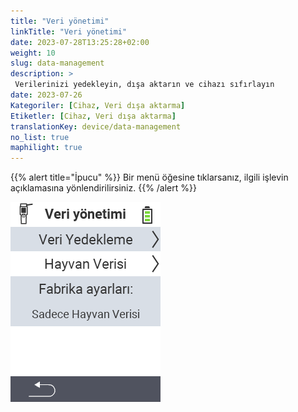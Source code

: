 ```yaml
---
title: "Veri yönetimi"
linkTitle: "Veri yönetimi"
date: 2023-07-28T13:25:28+02:00
weight: 10
slug: data-management
description: >
 Verilerinizi yedekleyin, dışa aktarın ve cihazı sıfırlayın
date: 2023-07-26
Kategoriler: [Cihaz, Veri dışa aktarma]
Etiketler: [Cihaz, Veri dışa aktarma]
translationKey: device/data-management
no_list: true
maphilight: true
---
```

{{% alert title="İpucu" %}}
Bir menü öğesine tıklarsanız, ilgili işlevin açıklamasına yönlendirilirsiniz.
{{% /alert %}}

<img src="menu.png" alt="VitalControl Veri yönetimi" title="Veri yönetimi" usemap="#workmap" class="maphilight" />

<map name="workmap">
  <area shape="rect" coords="2,40,238,80" alt="Veri yedekleme" title="Yedek oluşturma talimatlarını burada bulabilirsiniz&#10;Fare tıklaması: belgeleri aç" href="/tr/docs/device/data-management/data-backup/">

  <area shape="rect" coords="2,80,238,120" alt="Hayvan verileri" title="Yedek geri yükleme talimatlarını burada bulabilirsiniz&#10;Fare tıklaması: belgeleri aç" href="/tr/docs/device/data-management/animal-data/">

  <area shape="rect" coords="2,120,238,200" alt="Fabrika ayarlarına sıfırla" title="Cihazı ve hayvan verilerini sıfırlama ile ilgili tüm bilgileri ve talimatları burada bulabilirsiniz&#10;Fare tıklaması: belgeleri aç" href="/tr/docs/reset/">

  <area shape="rect" coords="2,282,120,319" alt="Geri" title="Hayvan verilerini dışa aktarma ile ilgili tüm bilgileri ve talimatları burada bulabilirsiniz&#10;Fare tıklaması: belgeleri aç" href="/tr/docs/device/">
</map>
